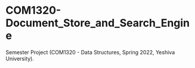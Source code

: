 # COM1320-Document_Store_and_Search_Engine
Semester Project (COM1320 - Data Structures, Spring 2022, Yeshiva University).
